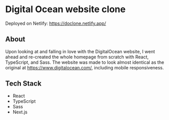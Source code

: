 # Digital Ocean website clone

Deployed on Netlify: https://doclone.netlify.app/

## About

Upon looking at and falling in love with the DigitalOcean website, I went ahead and re-created the whole homepage from scratch with React, TypeScript, and Sass. The website was made to look almost identical as the original at https://www.digitalocean.com/, including mobile responsiveness.

## Tech Stack

- React
- TypeScript
- Sass
- Next.js
